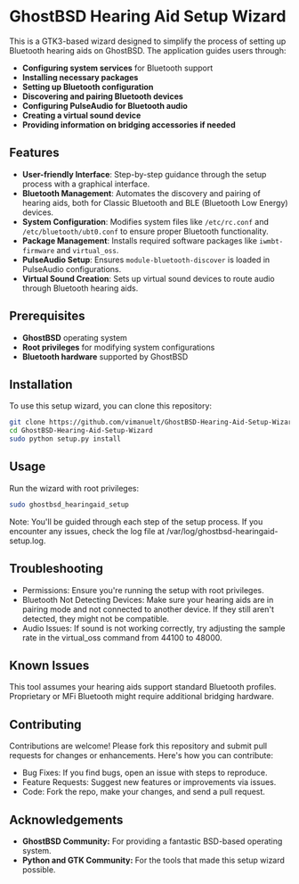 # GhostBSD Hearing Aid Setup Wizard

This is a GTK3-based wizard designed to simplify the process of setting up Bluetooth hearing aids on GhostBSD. The application guides users through:

- **Configuring system services** for Bluetooth support
- **Installing necessary packages**
- **Setting up Bluetooth configuration**
- **Discovering and pairing Bluetooth devices**
- **Configuring PulseAudio for Bluetooth audio**
- **Creating a virtual sound device**
- **Providing information on bridging accessories if needed**

## Features

- **User-friendly Interface**: Step-by-step guidance through the setup process with a graphical interface.
- **Bluetooth Management**: Automates the discovery and pairing of hearing aids, both for Classic Bluetooth and BLE (Bluetooth Low Energy) devices.
- **System Configuration**: Modifies system files like `/etc/rc.conf` and `/etc/bluetooth/ubt0.conf` to ensure proper Bluetooth functionality.
- **Package Management**: Installs required software packages like `iwmbt-firmware` and `virtual_oss`.
- **PulseAudio Setup**: Ensures `module-bluetooth-discover` is loaded in PulseAudio configurations.
- **Virtual Sound Creation**: Sets up virtual sound devices to route audio through Bluetooth hearing aids.

## Prerequisites

- **GhostBSD** operating system
- **Root privileges** for modifying system configurations
- **Bluetooth hardware** supported by GhostBSD

## Installation

To use this setup wizard, you can clone this repository:
  ```bash
  git clone https://github.com/vimanuelt/GhostBSD-Hearing-Aid-Setup-Wizard.git
  cd GhostBSD-Hearing-Aid-Setup-Wizard
  sudo python setup.py install
  ```

## Usage
Run the wizard with root privileges:
  ```bash
  sudo ghostbsd_hearingaid_setup
  ```

Note: You'll be guided through each step of the setup process. If you encounter any issues, check the log file at /var/log/ghostbsd-hearingaid-setup.log.

## Troubleshooting

  - Permissions: Ensure you're running the setup with root privileges.
  - Bluetooth Not Detecting Devices: Make sure your hearing aids are in pairing mode and not connected to another device. If they still aren't detected, they might not be compatible.
  - Audio Issues: If sound is not working correctly, try adjusting the sample rate in the virtual_oss command from 44100 to 48000.


## Known Issues

  This tool assumes your hearing aids support standard Bluetooth profiles. Proprietary or MFi Bluetooth might require additional bridging hardware.


## Contributing
Contributions are welcome! Please fork this repository and submit pull requests for changes or enhancements. Here's how you can contribute:

  - Bug Fixes: If you find bugs, open an issue with steps to reproduce.
  - Feature Requests: Suggest new features or improvements via issues.
  - Code: Fork the repo, make your changes, and send a pull request.

## Acknowledgements

  - **GhostBSD Community:** For providing a fantastic BSD-based operating system.
  - **Python and GTK Community:** For the tools that made this setup wizard possible.
